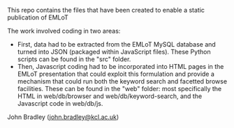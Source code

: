 This repo contains the files that have been created to enable a static publication of EMLoT

The work involved coding in two areas:
* First, data had to be extracted from the EMLoT MySQL database and turned into JSON (packaged within JavaScript files). These Python scripts can be found in the "src" folder.
* Then, Javascript coding had to be incorporated into HTML pages in the EMLoT presentation that could exploit this formulation and provide a mechanism that could run both the keyword search and facetted browse facilities. These can be found in the "web" folder: most specifically the HTML in web/db/browser and web/db/keyword-search, and the Javascript code in web/db/js.

John Bradley (john.bradley@kcl.ac.uk)
